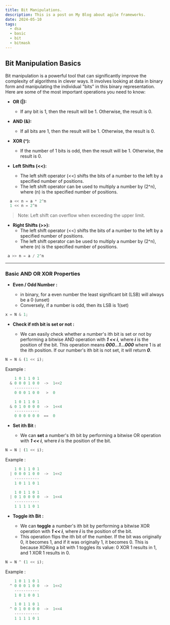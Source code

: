 ```yaml
---
title: Bit Manipulations.
description: This is a post on My Blog about agile frameworks.
date: 2024-05-10
tags:
  - dsa
  - basic
  - bit
  - bitmask
---
```


## Bit Manipulation Basics

Bit manipulation is a powerful tool that can significantly improve the complexity of algorithms in clever ways. It involves looking at data in binary form and manipulating the individual "bits" in this binary representation. Here are some of the most important operations you need to know:

- **OR (|):**

  - If any bit is 1, then the result will be 1. Otherwise, the result is 0.

- **AND (&):**

  - If all bits are 1, then the result will be 1. Otherwise, the result is 0.

- **XOR (^):**

  - If the number of 1 bits is odd, then the result will be 1. Otherwise, the result is 0.

- **Left Shifts (<<):**

  - The left shift operator (<<) shifts the bits of a number to the left by a specified number of positions.
  - The left shift operator can be used to multiply a number by \(2^n\), where \(n\) is the specified number of positions.

```js
  a << n = a * 2^n
  1 << n = 2^n
```

> Note: Left shift can overflow when exceeding the upper limit.

- **Right Shifts (>>):**
  - The left shift operator (<<) shifts the bits of a number to the left by a specified number of positions.
  - The left shift operator can be used to multiply a number by \(2^n\), where \(n\) is the specified number of positions.

```js
 a >> n = a / 2^n
```

---

### Basic AND OR XOR Properties

- **Even / Odd Number :**

  - in binary, for a even number the least significant bit (LSB) will always be a 0 (unset)
  - Conversely, if a number is odd, then its LSB is 1(set)

```js
x = N & 1;
```

- **Check if nth bit is set or not :**

  - We can easily check whether a number's ith bit is set or not by performing a bitwise AND operation with **_1 << i_**, where **_i_** is the position of the bit. This operation means **_000...1...000_** where 1 is at the ith position. If our number's ith bit is not set, it will return **_0_**.

```js
N = N & (1 << i);
```

Example :

```js
    1 0 1 1 0 1
  & 0 0 0 1 0 0  ->  1<<2
    -----------
    0 0 0 1 0 0   >  0

    1 0 1 1 0 1
  & 0 1 0 0 0 0  ->  1<<4
    -----------
    0 0 0 0 0 0  ==  0
```

- **Set ith Bit :**

  - We can **set** a number's ith bit by performing a bitwise OR operation with **_1 << i_**, where **_i_** is the position of the bit.

```js
N = N | (1 << i);
```

Example :

```js
    1 0 1 1 0 1
  | 0 0 0 1 0 0  ->  1<<2
    -----------
    1 0 1 1 0 1

    1 0 1 1 0 1
  | 0 1 0 0 0 0  ->  1<<4
    -----------
    1 1 1 1 0 1
```

- **Toggle ith Bit :**

  - We can **toggle** a number's ith bit by performing a bitwise XOR operation with **_1 << i_**, where **_i_** is the position of the bit.
  - This operation flips the ith bit of the number. If the bit was originally 0, it becomes 1, and if it was originally 1, it becomes 0. This is because XORing a bit with 1 toggles its value: 0 XOR 1 results in 1, and 1 XOR 1 results in 0.

```js
N = N ^ (1 << i);
```

Example :

```js
    1 0 1 1 0 1
  ^ 0 0 0 1 0 0  ->  1<<2
    -----------
    1 0 1 0 0 1

    1 0 1 1 0 1
  ^ 0 1 0 0 0 0  ->  1<<4
    -----------
    1 1 1 1 0 1
```
